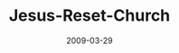 ---
layout: music 
title: "Jesus-Reset-Church"
series: "Reset"
date: 2009-03-29 
description: "Jesus is still alive and active in the world today through his Body - the Church."
audio: "http://s3.amazonaws.com/crossroadsaudiomessages/Reset6.mp3"
audio-duration: "40:16"
src: "http://www.crossroads.net/players/media/mediumHz/RESET_190x110.gif"
---